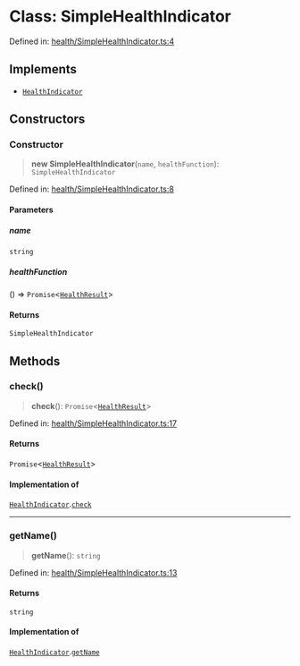 # Class: SimpleHealthIndicator

Defined in: [health/SimpleHealthIndicator.ts:4](https://github.com/actuatorjs/actuatorjs/blob/6840fb67c5d58adb0e25307e5b6fa05d6a0ee3d9/src/health/SimpleHealthIndicator.ts#L4)

## Implements

- [`HealthIndicator`](../interfaces/HealthIndicator.md)

## Constructors

### Constructor

> **new SimpleHealthIndicator**(`name`, `healthFunction`): `SimpleHealthIndicator`

Defined in: [health/SimpleHealthIndicator.ts:8](https://github.com/actuatorjs/actuatorjs/blob/6840fb67c5d58adb0e25307e5b6fa05d6a0ee3d9/src/health/SimpleHealthIndicator.ts#L8)

#### Parameters

##### name

`string`

##### healthFunction

() => `Promise`\<[`HealthResult`](../interfaces/HealthResult.md)\>

#### Returns

`SimpleHealthIndicator`

## Methods

### check()

> **check**(): `Promise`\<[`HealthResult`](../interfaces/HealthResult.md)\>

Defined in: [health/SimpleHealthIndicator.ts:17](https://github.com/actuatorjs/actuatorjs/blob/6840fb67c5d58adb0e25307e5b6fa05d6a0ee3d9/src/health/SimpleHealthIndicator.ts#L17)

#### Returns

`Promise`\<[`HealthResult`](../interfaces/HealthResult.md)\>

#### Implementation of

[`HealthIndicator`](../interfaces/HealthIndicator.md).[`check`](../interfaces/HealthIndicator.md#check)

***

### getName()

> **getName**(): `string`

Defined in: [health/SimpleHealthIndicator.ts:13](https://github.com/actuatorjs/actuatorjs/blob/6840fb67c5d58adb0e25307e5b6fa05d6a0ee3d9/src/health/SimpleHealthIndicator.ts#L13)

#### Returns

`string`

#### Implementation of

[`HealthIndicator`](../interfaces/HealthIndicator.md).[`getName`](../interfaces/HealthIndicator.md#getname)
